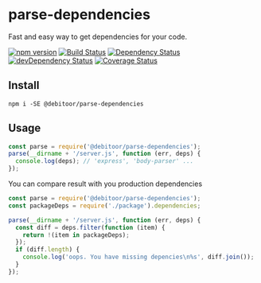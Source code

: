 # parse-dependencies
Fast and easy way to get dependencies for your code.

[![npm version](https://badge.fury.io/js/@debitoor/parse-dependencies.svg)](http://badge.fury.io/js/@debitoor/parse-dependencies) [![Build Status](https://travis-ci.org/debitoor/parse-dependencies.svg?branch=master)](https://travis-ci.org/debitoor/parse-dependencies) [![Dependency Status](https://david-dm.org/debitoor/parse-dependencies.svg)](https://david-dm.org/debitoor/parse-dependencies) [![devDependency Status](https://david-dm.org/debitoor/parse-dependencies/dev-status.svg)](https://david-dm.org/debitoor/parse-dependencies#info=devDependencies) [![Coverage Status](https://coveralls.io/repos/debitoor/parse-dependencies/badge.svg?branch=master&service=github)](https://coveralls.io/github/debitoor/parse-dependencies?branch=master)

## Install
    npm i -SE @debitoor/parse-dependencies

## Usage
```js
const parse = require('@debitoor/parse-dependencies');
parse(__dirname + '/server.js', function (err, deps) {
  console.log(deps); // 'express', 'body-parser' ...
});
```

You can compare result with you production dependencies
```js
const parse = require('@debitoor/parse-dependencies');
const packageDeps = require('./package').dependencies;

parse(__dirname + '/server.js', function (err, deps) {
  const diff = deps.filter(function (item) {
    return !(item in packageDeps);
  });
  if (diff.length) {
    console.log('oops. You have missing depencies\n%s', diff.join());
  }
});
```
